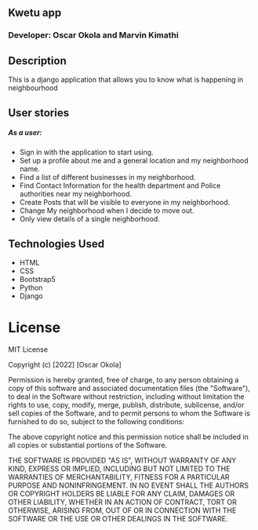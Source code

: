 ## Kwetu app

### Developer: Oscar Okola and Marvin Kimathi

## Description
This is a django application  that allows you to know what is happening in neighbourhood



## User stories
  ##### As a user:

   +  Sign in with the application to start using.
   +  Set up a profile about me and a general location and my neighborhood name.
   +  Find a list of different businesses in my neighborhood.
   +  Find Contact Information for the health department and Police authorities near my neighborhood.
   +  Create Posts that will be visible to everyone in my neighborhood.
   +  Change My neighborhood when I decide to move out.
   +  Only view details of a single neighborhood.


## Technologies Used
* HTML
* CSS
* Bootstrap5
* Python
* Django




# License
 MIT License


Copyright (c) [2022] [Oscar Okola]

Permission is hereby granted, free of charge, to any person obtaining a copy
of this software and associated documentation files (the "Software"), to deal
in the Software without restriction, including without limitation the rights
to use, copy, modify, merge, publish, distribute, sublicense, and/or sell
copies of the Software, and to permit persons to whom the Software is
furnished to do so, subject to the following conditions:

The above copyright notice and this permission notice shall be included in all
copies or substantial portions of the Software.

THE SOFTWARE IS PROVIDED "AS IS", WITHOUT WARRANTY OF ANY KIND, EXPRESS OR
IMPLIED, INCLUDING BUT NOT LIMITED TO THE WARRANTIES OF MERCHANTABILITY,
FITNESS FOR A PARTICULAR PURPOSE AND NONINFRINGEMENT. IN NO EVENT SHALL THE
AUTHORS OR COPYRIGHT HOLDERS BE LIABLE FOR ANY CLAIM, DAMAGES OR OTHER
LIABILITY, WHETHER IN AN ACTION OF CONTRACT, TORT OR OTHERWISE, ARISING FROM,
OUT OF OR IN CONNECTION WITH THE SOFTWARE OR THE USE OR OTHER DEALINGS IN THE
SOFTWARE.



